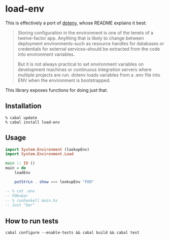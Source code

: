 # load-env

This is effectively a port of [dotenv][], whose README explains it best:

> Storing configuration in the environment is one of the tenets of a
> twelve-factor app. Anything that is likely to change between deployment
> environments–such as resource handles for databases or credentials for
> external services–should be extracted from the code into environment
> variables.
>
> But it is not always practical to set environment variables on development
> machines or continuous integration servers where multiple projects are run.
> dotenv loads variables from a .env file into ENV when the environment is
> bootstrapped.

[dotenv]: https://github.com/bkeepers/dotenv

This library exposes functions for doing just that.

## Installation

```
% cabal update
% cabal install load-env
```

## Usage

```haskell
import System.Environment (lookupEnv)
import System.Environment.Load

main :: IO ()
main = do
    loadEnv

    putStrLn . show =<< lookupEnv "FOO"

-- % cat .env
-- FOO=bar
-- % runhaskell main.hs
-- Just "bar"
```

## How to run tests

```
cabal configure --enable-tests && cabal build && cabal test
```
